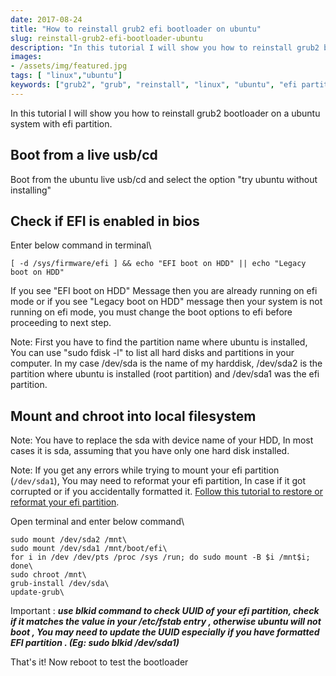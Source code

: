 ```yaml
---
date: 2017-08-24
title: "How to reinstall grub2 efi bootloader on ubuntu"
slug: reinstall-grub2-efi-bootloader-ubuntu
description: "In this tutorial I will show you how to reinstall grub2 bootloader on a ubuntu system with efi partition."
images:
- /assets/img/featured.jpg
tags: [ "linux","ubuntu"]
keywords: ["grub2", "grub", "reinstall", "linux", "ubuntu", "efi partition"]
---
```

In this tutorial I will show you how to reinstall grub2 bootloader on a ubuntu system with efi partition.

## Boot from a live usb/cd

Boot from the ubuntu live usb/cd and select the option "try ubuntu without installing"

## Check if EFI is enabled in bios

Enter below command in terminal\
```
[ -d /sys/firmware/efi ] && echo "EFI boot on HDD" || echo "Legacy boot on HDD"
```

If you see "EFI boot on HDD" Message then you are already running on efi mode or if you see "Legacy boot on HDD" message then your system is not running on efi mode, you must change the boot options to efi before proceeding to next step.

Note: First you have to find the partition name where ubuntu is installed, You can use "sudo fdisk -l" to list all hard disks and partitions in your computer. In my case /dev/sda is the name of my harddisk, /dev/sda2 is the partition where ubuntu is installed (root partition) and /dev/sda1 was the efi partition.

## Mount and chroot into local filesystem

Note: You have to replace the sda with device name of your HDD, In most cases it is sda, assuming that you have only one hard disk installed.

Note: If you get any errors while trying to mount your efi partition (`/dev/sda1`), You may need to reformat your efi partition, In case if it got corrupted or if you  accidentally formatted it. [Follow this tutorial to restore or reformat your efi partition](https://linuxsuperuser.com/how-to-restore-or-create-efi-partition-in-ubuntu/).

Open terminal and enter below command\
```
sudo mount /dev/sda2 /mnt\
sudo mount /dev/sda1 /mnt/boot/efi\
for i in /dev /dev/pts /proc /sys /run; do sudo mount -B $i /mnt$i; done\
sudo chroot /mnt\
grub-install /dev/sda\
update-grub\
```
Important : ***use blkid command to check UUID of your efi partition, check if it matches  the value in your /etc/fstab entry , otherwise ubuntu will not boot , You may need to update the UUID especially if you have formatted EFI partition . (Eg: sudo blkid /dev/sda1)***

That's it!  Now reboot to test the bootloader
